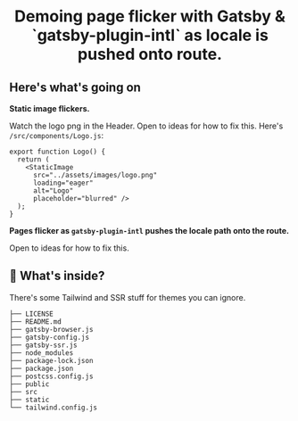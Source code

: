 <!-- START -->
<h1 align="center">
  Demoing page flicker with Gatsby & `gatsby-plugin-intl` as locale is pushed onto route.
</h1>

## Here's what's going on

**Static image flickers.**

Watch the logo png in the Header. Open to ideas for how to fix this. Here's `/src/components/Logo.js`:

```
export function Logo() {
  return (
    <StaticImage
      src="../assets/images/logo.png"
      loading="eager"
      alt="Logo"
      placeholder="blurred" />
  );
}
```

**Pages flicker as `gatsby-plugin-intl` pushes the locale path onto the route.**

Open to ideas for how to fix this.

## 🧐 What's inside?

There's some Tailwind and SSR stuff for themes you can ignore.

```.
├── LICENSE
├── README.md
├── gatsby-browser.js
├── gatsby-config.js
├── gatsby-ssr.js
├── node_modules
├── package-lock.json
├── package.json
├── postcss.config.js
├── public
├── src
├── static
└── tailwind.config.js
```

<!-- END -->
